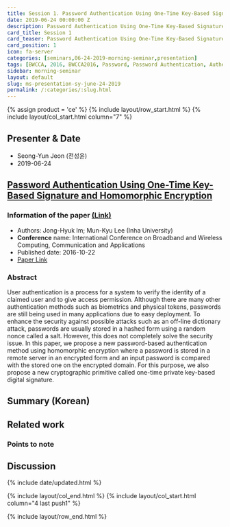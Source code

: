 ```yaml
---
title: Session 1. Password Authentication Using One-Time Key-Based Signature and Homomorphic Encryption
date: 2019-06-24 00:00:00 Z
description: Password Authentication Using One-Time Key-Based Signature and Homomorphic Encryption
card_title: Session 1
card_teaser: Password Authentication Using One-Time Key-Based Signature and Homomorphic Encryption
card_position: 1
icon: fa-server
categories: [seminars,06-24-2019-morning-seminar,presentation]
tags: [BWCCA, 2016, BWCCA2016, Password, Password Authentication, Authentication, OTP, One Time Password, HE, Homomorphic Encryption]
sidebar: morning-seminar
layout: default
slug: ms-presentation-sy-june-24-2019
permalink: /:categories/:slug.html
---
```


{% assign product = 'ce' %}
{% include layout/row_start.html %}
{% include layout/col_start.html column="7" %}

## Presenter & Date
+ Seong-Yun Jeon (전성윤)
+ 2019-06-24

## [Password Authentication Using One-Time Key-Based Signature and Homomorphic Encryption](https://inhaucs.github.io/seminars/06-24-2019-morning-seminar/presentation/ms-presentation-sy-june-24-2019.html)

### Information of the paper [(Link)](https://link.springer.com/chapter/10.1007/978-3-319-49106-6_45)
+ Authors: Jong-Hyuk Im; Mun-Kyu Lee (Inha University)
+ **Conference** name: International Conference on Broadband and Wireless Computing, Communication and Applications
+ Published date: 2016-10-22
+ [Paper Link](https://link.springer.com/chapter/10.1007/978-3-319-49106-6_45)

### Abstract
User authentication is a process for a system to verify the identity of a claimed user and to give access permission. Although there are many other authentication methods such as biometrics and physical tokens, passwords are still being used in many applications due to easy deployment. To enhance the security against possible attacks such as an off-line dictionary attack, passwords are usually stored in a hashed form using a random nonce called a salt. However, this does not completely solve the security issue. In this paper, we propose a new password-based authentication method using homomorphic encryption where a password is stored in a remote server in an encrypted form and an input password is compared with the stored one on the encrypted domain. For this purpose, we also propose a new cryptographic primitive called one-time private key-based digital signature.

## Summary (Korean)

## Related work

### Points to note

## Discussion

{% include date/updated.html %}

{% include layout/col_end.html %}
{% include layout/col_start.html column="4 last push1" %}

{% include layout/row_end.html %}
